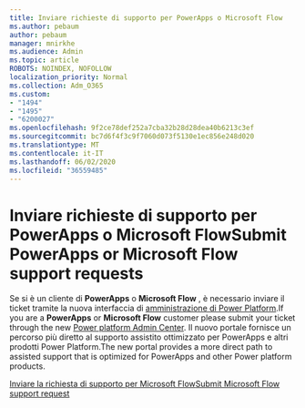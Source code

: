 ```yaml
---
title: Inviare richieste di supporto per PowerApps o Microsoft Flow
ms.author: pebaum
author: pebaum
manager: mnirkhe
ms.audience: Admin
ms.topic: article
ROBOTS: NOINDEX, NOFOLLOW
localization_priority: Normal
ms.collection: Adm_O365
ms.custom:
- "1494"
- "1495"
- "6200027"
ms.openlocfilehash: 9f2ce78def252a7cba32b28d28dea40b6213c3ef
ms.sourcegitcommit: bc7d6f4f3c9f7060d073f5130e1ec856e248d020
ms.translationtype: MT
ms.contentlocale: it-IT
ms.lasthandoff: 06/02/2020
ms.locfileid: "36559485"
---
```

# <a name="submit-powerapps-or-microsoft-flow-support-requests"></a><span data-ttu-id="6d319-102">Inviare richieste di supporto per PowerApps o Microsoft Flow</span><span class="sxs-lookup"><span data-stu-id="6d319-102">Submit PowerApps or Microsoft Flow support requests</span></span>

<span data-ttu-id="6d319-103">Se si è un cliente di **PowerApps** o **Microsoft Flow** , è necessario inviare il ticket tramite la nuova interfaccia di [amministrazione di Power Platform](https://admin.powerplatform.microsoft.com/support?newTicket&product=15819).</span><span class="sxs-lookup"><span data-stu-id="6d319-103">If you are a **PowerApps** or **Microsoft Flow** customer please submit your ticket through the new [Power platform Admin Center](https://admin.powerplatform.microsoft.com/support?newTicket&product=15819).</span></span> <span data-ttu-id="6d319-104">Il nuovo portale fornisce un percorso più diretto al supporto assistito ottimizzato per PowerApps e altri prodotti Power Platform.</span><span class="sxs-lookup"><span data-stu-id="6d319-104">The new portal provides a more direct path to assisted support that is optimized for PowerApps and other Power platform products.</span></span>

[<span data-ttu-id="6d319-105">Inviare la richiesta di supporto per Microsoft Flow</span><span class="sxs-lookup"><span data-stu-id="6d319-105">Submit Microsoft Flow support request</span></span>](https://admin.powerplatform.microsoft.com/support?newTicket&product=Flow)